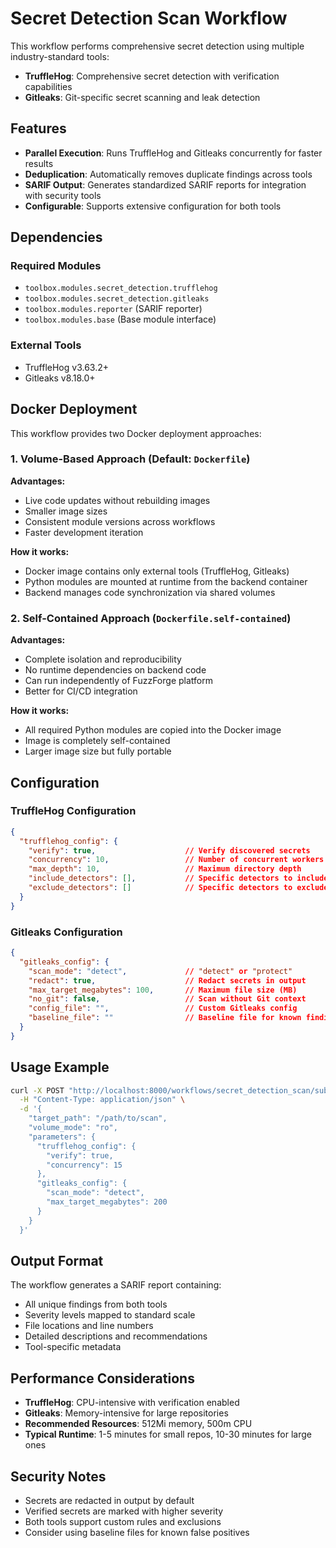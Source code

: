 # Secret Detection Scan Workflow

This workflow performs comprehensive secret detection using multiple industry-standard tools:

- **TruffleHog**: Comprehensive secret detection with verification capabilities
- **Gitleaks**: Git-specific secret scanning and leak detection

## Features

- **Parallel Execution**: Runs TruffleHog and Gitleaks concurrently for faster results
- **Deduplication**: Automatically removes duplicate findings across tools
- **SARIF Output**: Generates standardized SARIF reports for integration with security tools
- **Configurable**: Supports extensive configuration for both tools

## Dependencies

### Required Modules
- `toolbox.modules.secret_detection.trufflehog`
- `toolbox.modules.secret_detection.gitleaks`
- `toolbox.modules.reporter` (SARIF reporter)
- `toolbox.modules.base` (Base module interface)

### External Tools
- TruffleHog v3.63.2+
- Gitleaks v8.18.0+

## Docker Deployment

This workflow provides two Docker deployment approaches:

### 1. Volume-Based Approach (Default: `Dockerfile`)

**Advantages:**
- Live code updates without rebuilding images
- Smaller image sizes
- Consistent module versions across workflows
- Faster development iteration

**How it works:**
- Docker image contains only external tools (TruffleHog, Gitleaks)
- Python modules are mounted at runtime from the backend container
- Backend manages code synchronization via shared volumes

### 2. Self-Contained Approach (`Dockerfile.self-contained`)

**Advantages:**
- Complete isolation and reproducibility
- No runtime dependencies on backend code
- Can run independently of FuzzForge platform
- Better for CI/CD integration

**How it works:**
- All required Python modules are copied into the Docker image
- Image is completely self-contained
- Larger image size but fully portable

## Configuration

### TruffleHog Configuration

```json
{
  "trufflehog_config": {
    "verify": true,                    // Verify discovered secrets
    "concurrency": 10,                 // Number of concurrent workers
    "max_depth": 10,                   // Maximum directory depth
    "include_detectors": [],           // Specific detectors to include
    "exclude_detectors": []            // Specific detectors to exclude
  }
}
```

### Gitleaks Configuration

```json
{
  "gitleaks_config": {
    "scan_mode": "detect",             // "detect" or "protect"
    "redact": true,                    // Redact secrets in output
    "max_target_megabytes": 100,       // Maximum file size (MB)
    "no_git": false,                   // Scan without Git context
    "config_file": "",                 // Custom Gitleaks config
    "baseline_file": ""                // Baseline file for known findings
  }
}
```

## Usage Example

```bash
curl -X POST "http://localhost:8000/workflows/secret_detection_scan/submit" \
  -H "Content-Type: application/json" \
  -d '{
    "target_path": "/path/to/scan",
    "volume_mode": "ro",
    "parameters": {
      "trufflehog_config": {
        "verify": true,
        "concurrency": 15
      },
      "gitleaks_config": {
        "scan_mode": "detect",
        "max_target_megabytes": 200
      }
    }
  }'
```

## Output Format

The workflow generates a SARIF report containing:
- All unique findings from both tools
- Severity levels mapped to standard scale
- File locations and line numbers
- Detailed descriptions and recommendations
- Tool-specific metadata

## Performance Considerations

- **TruffleHog**: CPU-intensive with verification enabled
- **Gitleaks**: Memory-intensive for large repositories
- **Recommended Resources**: 512Mi memory, 500m CPU
- **Typical Runtime**: 1-5 minutes for small repos, 10-30 minutes for large ones

## Security Notes

- Secrets are redacted in output by default
- Verified secrets are marked with higher severity
- Both tools support custom rules and exclusions
- Consider using baseline files for known false positives
